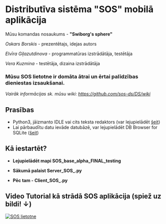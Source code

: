 # Distributīva sistēma "SOS" mobilā aplikācija

Mūsu komandas nosaukums - **"Swiborg's sphere"**

_Oskars Borskis_ - prezentētajs, idejas autors

_Elvīra Giļazutdinova_ - programmatūras izstrādātāja, testētāja

_Vera Kuzmina_ - testētāja, dizaina izstrādātāja


### Mūsu SOS lietotne ir domāta ātrai un ērtai palīdzības dieniestas izsaukšanai.

_Vairāk informācijas sk. mūsu wiki: https://github.com/sos-ds/DS/wiki_

## Prasības
*	Python3, jāizmanto IDLE vai cits teksta redaktors (var lejupielādēt [šeit](https://www.python.org/downloads/))
*	Lai pārbaudītu datu ievāde datubāzē, var lejupielādēt DB Browser for SQLite ([šeit](https://sqlitebrowser.org/))

## Kā iestartēt?
* **Lejupielādēt mapi SOS_base_alpha_FINAL_testing**

* **Sākumā palaist Server_SOS_.py**

* **Pēc tam - Client_SOS_.py**

## Video Tutorial kā strādā SOS aplikācija (spiež uz bildi! ↓)

[![SOS lietotne](https://github.com/sos-ds/DS/blob/master/Presentations/SOS%20lietotne%20Final%20.png)](https://www.youtube.com/watch?v=boFo4KuvXF8)
